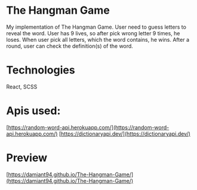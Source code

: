 # The Hangman Game
My implementation of The Hangman Game. 
User need to guess letters to reveal the word. 
User has 9 lives, so after pick wrong letter 9 times, he loses.
When user pick all letters, which the word contains, he wins.
After a round, user can check the definition(s) of the word.

# Technologies
React, SCSS

# Apis used:
[https://random-word-api.herokuapp.com/](https://random-word-api.herokuapp.com/)
[https://dictionaryapi.dev/](https://dictionaryapi.dev/)

# Preview
[https://damiant94.github.io/The-Hangman-Game/](https://damiant94.github.io/The-Hangman-Game/)
